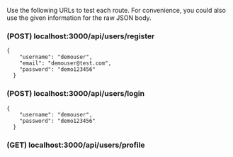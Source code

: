 Use the following URLs to test each route. For convenience, you could also use the given information for the raw JSON body.

### (POST) localhost:3000/api/users/register

```
{
    "username": "demouser",
    "email": "demouser@test.com",
    "password": "demo123456"
  }
```

### (POST) localhost:3000/api/users/login

```
{
    "username": "demouser",
    "password": "demo123456"
  }
```

### (GET) localhost:3000/api/users/profile

